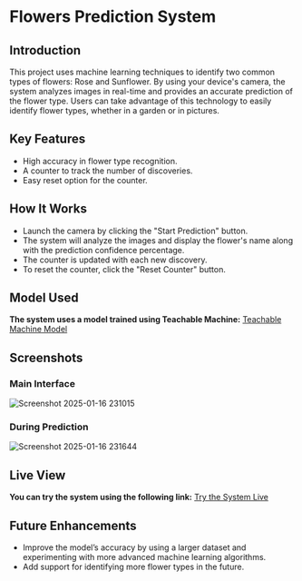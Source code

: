 # Flowers Prediction System
## Introduction 

This project uses machine learning techniques to identify two common types of flowers: Rose and Sunflower. By using your device's camera, the system analyzes images in real-time and provides an accurate prediction of the flower type. Users can take advantage of this technology to easily identify flower types, whether in a garden or in pictures.
## Key Features
- High accuracy in flower type recognition.
- A counter to track the number of discoveries.
- Easy reset option for the counter.
## How It Works
- Launch the camera by clicking the "Start Prediction" button.
- The system will analyze the images and display the flower's name along with the prediction confidence percentage.
- The counter is updated with each new discovery.
- To reset the counter, click the "Reset Counter" button.
## Model Used
**The system uses a model trained using Teachable Machine:**
[Teachable Machine Model](https://teachablemachine.withgoogle.com/models/6KyhoezAf/)

## Screenshots
### Main Interface
![Screenshot 2025-01-16 231015](https://github.com/user-attachments/assets/8acae12c-d038-49bc-a4d5-c20424bed341)

### During Prediction
![Screenshot 2025-01-16 231644](https://github.com/user-attachments/assets/de36e24a-f139-4a59-b708-fc12b1df4a3b)

## Live View

**You can try the system using the following link:**
[Try the System Live](https://github.com/SelwanHalawani/Flowers-Prediction-System/blob/main/Flowers%20Prediction.html)

## Future Enhancements
- Improve the model’s accuracy by using a larger dataset and experimenting with more advanced machine learning algorithms.
- Add support for identifying more flower types in the future.
